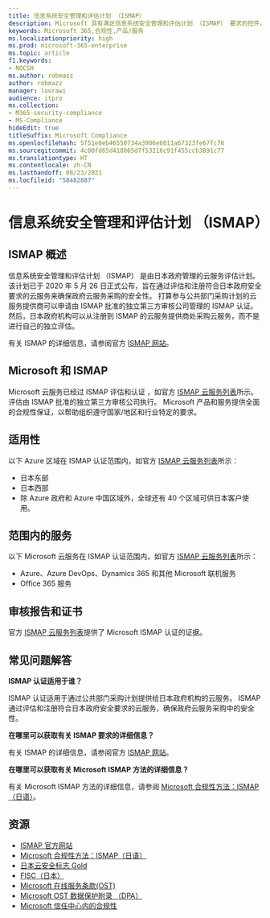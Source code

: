```yaml
---
title: 信息系统安全管理和评估计划 （ISMAP）
description: Microsoft 具有满足信息系统安全管理和评估计划 （ISMAP） 要求的控件。
keywords: Microsoft 365,合规性,产品/服务
ms.localizationpriority: high
ms.prod: microsoft-365-enterprise
ms.topic: article
f1.keywords:
- NOCSH
ms.author: robmazz
author: robmazz
manager: laurawi
audience: itpro
ms.collection:
- M365-security-compliance
- MS-Compliance
hideEdit: true
titleSuffix: Microsoft Compliance
ms.openlocfilehash: 5f51e0eb46550734a3906e6011a67323fe67fc78
ms.sourcegitcommit: 4c00fd65d418065d7f53216c91f455ccb3891c77
ms.translationtype: HT
ms.contentlocale: zh-CN
ms.lasthandoff: 08/23/2021
ms.locfileid: "58482887"
---
```

# <a name="information-system-security-management-and-assessment-program-ismap"></a>信息系统安全管理和评估计划 （ISMAP）

## <a name="ismap-overview"></a>ISMAP 概述

信息系统安全管理和评估计划 （ISMAP） 是由日本政府管理的云服务评估计划。 该计划已于 2020 年 5 月 26 日正式公布，旨在通过评估和注册符合日本政府安全要求的云服务来确保政府云服务采购的安全性。 打算参与公共部门采购计划的云服务提供商可以申请由 ISMAP 批准的独立第三方审核公司管理的 ISMAP 认证。 然后，日本政府机构可以从注册到 ISMAP 的云服务提供商处采购云服务，而不是进行自己的独立评估。

有关 ISMAP 的详细信息，请参阅官方 [ISMAP 网站](https://www.ismap.go.jp/csm)。

## <a name="microsoft-and-ismap"></a>Microsoft 和 ISMAP

Microsoft 云服务已经过 ISMAP 评估和认证 ，如官方 [ISMAP 云服务列表](https://www.ismap.go.jp/csm?id=cloud_service_list)所示。 评估由 ISMAP 批准的独立第三方审核公司执行。 Microsoft 产品和服务提供全面的合规性保证，以帮助组织遵守国家/地区和行业特定的要求。

## <a name="applicability"></a>适用性

以下 Azure 区域在 ISMAP 认证范围内，如官方 [ISMAP 云服务列表](https://www.ismap.go.jp/csm?id=cloud_service_list)所示：

- 日本东部
- 日本西部
- 除 Azure 政府和 Azure 中国区域外，全球还有 40 个区域可供日本客户使用。

## <a name="services-in-scope"></a>范围内的服务

以下 Microsoft 云服务在 ISMAP 认证范围内，如官方 [ISMAP 云服务列表](https://www.ismap.go.jp/csm?id=cloud_service_list)所示：

- Azure、Azure DevOps、Dynamics 365 和其他 Microsoft 联机服务
- Office 365 服务

## <a name="audit-reports-and-certificates"></a>审核报告和证书

官方 [ISMAP 云服务列表](https://www.ismap.go.jp/csm?id=cloud_service_list)提供了 Microsoft ISMAP 认证的证据。

## <a name="frequently-asked-questions"></a>常见问题解答

**ISMAP 认证适用于谁？**

ISMAP 认证适用于通过公共部门采购计划提供给日本政府机构的云服务。 ISMAP 通过评估和注册符合日本政府安全要求的云服务，确保政府云服务采购中的安全性。

**在哪里可以获取有关 ISMAP 要求的详细信息？**

有关 ISMAP 的详细信息，请参阅官方 [ISMAP 网站](https://www.ismap.go.jp/csm)。

**在哪里可以获取有关 Microsoft ISMAP 方法的详细信息？**

有关 Microsoft ISMAP 方法的详细信息，请参阅 [Microsoft 合规性方法：ISMAP（日语）](https://www.microsoft.com/ja-jp/mscorp/legal/compliance?activetab=service%3aprimaryr7)。

## <a name="resources"></a>资源

- [ISMAP 官方网站](https://www.ismap.go.jp/csm)
- [Microsoft 合规性方法：ISMAP（日语）](https://www.microsoft.com/ja-jp/mscorp/legal/compliance?activetab=service%3aprimaryr7)
- [日本云安全标志 Gold](offering-cs-mark-gold-japan.md)
- [FISC（日本）](offering-fisc-japan.md)
- [Microsoft 在线服务条款(OST)](https://aka.ms/Online-Services-Terms)
- [Microsoft OST 数据保护附录 （DPA）](https://aka.ms/DPA)
- [Microsoft 信任中心内的合规性](https://www.microsoft.com/trust-center/compliance/compliance-overview)
